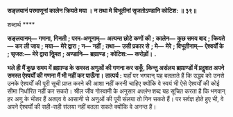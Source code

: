 **सङ्लयानं परमाणूनां कालेन क्रियते मया ।** **न तथा मे विभूतीनां सृजतोऽण्डानि कोटिश: ॥ ३९॥** 

शब्दार्थ **** 

**सङ्लयानम्—** **गणना, गिनती** **; परम-अणूनाम्—** **अत्यन्त छोटे कणों की** **; कालेन—** **कुछ समय बाद** **; क्रियते—** **कर ली जाय** **;** **मया—** **मेरे द्वारा** **; न—** **नहीं** **; तथा—** **उसी प्रकार से** **; मे—** **मेरे** **; विभूतीनाम्—** **ऐश्वर्यों के** **; सृजत:—** **मेरे द्वारा निॢमत** **; अण्डानि—** **ब्रह्माण्ड** **; कोटिश:—** **करोड़ों।** **.** 

**भले ही मैं कुछ समय में ब्रह्माण्ड के समस्त अणुओं की गणना कर सकूँ, किन्तु असंलय** **ब्रह्माण्डों में प्रदॢशत अपने समस्त ऐश्वर्यों की गणना मैं भी नहीं कर पाऊँगा।** **तात्पर्य :** यहाँ पर भगवान् यह बतलाते हैं कि उद्धव को उनसे उनके ऐश्वर्यों की पूरी सूची प्राप्त करने की आशा नहीं करनी चाहिए क्योंकि वे स्वयं भी ऐसे ऐश्वर्यों की कोई सीमा निर्धारित नहीं कर सकते। श्रील जीव गोस्वामी के अनुसार *कालेन* शब्द यह सूचित करता है कि भगवान् हर अणु के भीतर हैं अतएव वे आसानी से अणुओं की पूरी संलया तो गिन सकते हैं। पर सर्वज्ञ होते हुए भी, वे अपने ऐश्वर्यों की सही-सही संलया नहीं बतला सकते क्योंकि वे अनन्त हैं।  